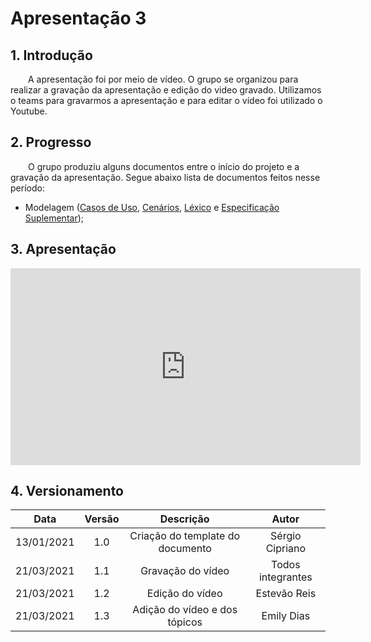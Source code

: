 # Apresentação 3

## 1. Introdução
&emsp;&emsp;A apresentação foi por meio de vídeo. O grupo se organizou para realizar a gravação da apresentação e edição do video gravado. Utilizamos o teams para gravarmos a apresentação e para editar o vídeo foi utilizado o Youtube.

## 2. Progresso
&emsp;&emsp;O grupo produziu alguns documentos entre o início do projeto e a gravação da apresentação. Segue abaixo lista de documentos feitos nesse período:

- Modelagem ([Casos de Uso](https://requisitos-de-software.github.io/2020.2-CarteiraDigitalTransito/modelagem/caso_de_uso/), [Cenários](https://requisitos-de-software.github.io/2020.2-CarteiraDigitalTransito/modelagem/cenarios/), [Léxico](https://requisitos-de-software.github.io/2020.2-CarteiraDigitalTransito/modelagem/lexico/) e [Especificação Suplementar](https://requisitos-de-software.github.io/2020.2-CarteiraDigitalTransito/modelagem/suplementar/));

## 3. Apresentação

<iframe width="560" height="315" src="https://www.youtube.com/embed/L0A0AFmFL2I" frameborder="0" allow="accelerometer; autoplay; clipboard-write; encrypted-media; gyroscope; picture-in-picture" allowfullscreen></iframe>

## 4. Versionamento

|    Data    | Versão |            Descrição             |      Autor      |
| :--------: | :----: | :------------------------------: | :-------------: |
| 13/01/2021 |  1.0   | Criação do template do documento | Sérgio Cipriano |
| 21/03/2021 |  1.1   |  Gravação do vídeo   |Todos integrantes|
| 21/03/2021 |  1.2   |  Edição do vídeo   |   Estevão Reis    |
| 21/03/2021 |  1.3   |  Adição do vídeo e dos tópicos   |   Emily Dias    |
